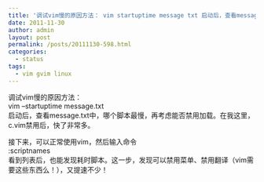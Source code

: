 ```yaml
---
title: '调试vim慢的原因方法： vim startuptime message txt 启动后，查看message txt中，哪个脚本最慢，再考虑能否禁用加载。在我这里，c vim禁用后，快了非常多。&#8230;'
date: 2011-11-30
author: admin
layout: post
permalink: /posts/20111130-598.html
categories:
  - status
tags:
  - vim gvim linux
---
```

调试vim慢的原因方法：  
vim &#8211;startuptime message.txt  
启动后，查看message.txt中，哪个脚本最慢，再考虑能否禁用加载。在我这里，c.vim禁用后，快了非常多。

接下来，可以正常使用vim，然后输入命令  
:scriptnames  
看到列表后，也能发现耗时脚本。这一步，发现可以禁用菜单、禁用翻译（vim需要这些东西么！），又提速不少！
